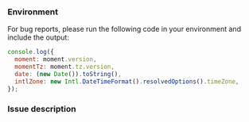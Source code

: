 ### Environment

<!--
	If you're creating a bug report, please fill in this section.
	It's much easier to diagnose the problem when the correct information is provided.

	NOTE: Many issues are resolved if you just upgrade to the latest version.
-->

For bug reports, please run the following code in your environment and include the output:

```js
console.log({
  moment: moment.version,
  momentTz: moment.tz.version,
  date: (new Date()).toString(),
  intlZone: new Intl.DateTimeFormat().resolvedOptions().timeZone,
});
```

<!--
	Also include any extra information that might be relevant. For example:
	- Are you running Moment Timezone combined with any framework like React or Meteor?
	- How are you loading Moment Timezone? (Script tags, Node.js require(), ES Module imports, etc.)
-->

### Issue description

